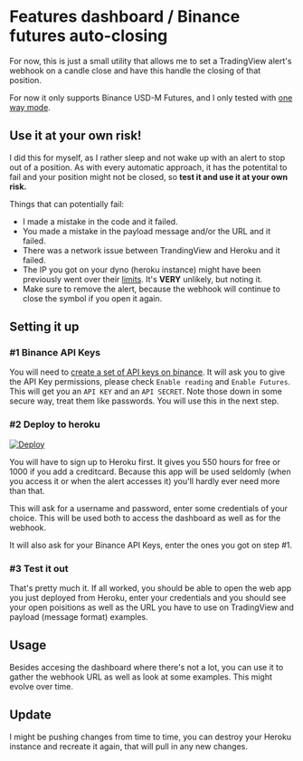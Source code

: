 # Features dashboard / Binance futures auto-closing

For now, this is just a small utility that allows me to set a TradingView alert's webhook on a candle close and have this handle the closing of that position.

For now it only supports Binance USD-M Futures, and I only tested with [one way mode](https://www.binance.com/en/support/faq/360041513552).

## Use it at your own risk!

I did this for myself, as I rather sleep and not wake up with an alert to stop out of a position. As with every automatic approach, it has the potentital to fail and your position might not be closed, so **test it and use it at your own risk.**

Things that can potentially fail:

- I made a mistake in the code and it failed.
- You made a mistake in the payload message and/or the URL and it failed.
- There was a network issue between TrandingView and Heroku and it failed.
- The IP you got on your dyno (heroku instance) might have been previously went over their [limits](https://www.binance.com/en/support/faq/360004492232). It's **VERY** unlikely, but noting it.
- Make sure to remove the alert, because the webhook will continue to close the symbol if you open it again.

## Setting it up

### #1 Binance API Keys

 You will need to [create a set of API keys on binance](https://www.binance.com/en/support/faq/360002502072). It will ask you to give the API Key permissions, please check `Enable reading` and `Enable Futures`. This will get you an `API KEY` and an `API SECRET`. Note those down in some secure way, treat them like passwords. You will use this in the next step.

### #2 Deploy to heroku

[![Deploy](https://www.herokucdn.com/deploy/button.svg)](https://heroku.com/deploy?template=https://github.com/hanoii/binance-futures)

You will have to sign up to Heroku first. It gives you 550 hours for free or 1000 if you add a creditcard. Because this app will be used seldomly (when you access it or when the alert accesses it) you'll hardly ever need more than that.

This will ask for a username and password, enter some credentials of your choice. This will be used both to access the dashboard as well as for the webhook.

It will also ask for your Binance API Keys, enter the ones you got on step #1.

### #3 Test it out

That's pretty much it. If all worked, you should be able to open the web app you just deployed from Heroku, enter your credentials and you should see your open poisitions as well as the URL you have to use on TradingView and payload (message format) examples.

## Usage

Besides accesing the dashboard where there's not a lot, you can use it to gather the webhook URL as well as look at some examples. This might evolve over time.

## Update

I might be pushing changes from time to time, you can destroy your Heroku instance and recreate it again, that will pull in any new changes.
